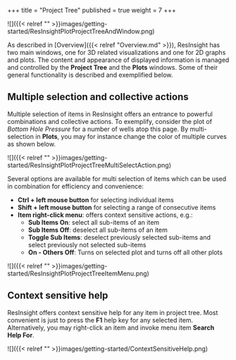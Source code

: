 +++
title = "Project Tree"
published = true
weight = 7
+++

![]({{< relref "" >}}images/getting-started/ResInsightPlotProjectTreeAndWindow.png)

As described in [Overview]({{< relref "Overview.md" >}}), ResInsight has two main windows, one for 3D related visualizations and one for 2D graphs and plots. The content and appearance of displayed information is managed and controlled by the **Project Tree** and the **Plots** windows. Some of their general functionality is described and exemplified below.


## Multiple selection and collective actions
Multiple selection of items in ResInsight offers an entrance to powerful combinations and collective actions. 
To exemplify, consider the plot of *Bottom Hole Pressure* for a number of wells atop this page. By multi-selection in **Plots**, you may for instance change the color of multiple curves as shown below.

![]({{< relref "" >}}images/getting-started/ResInsightPlotProjectTreeMultiSelectAction.png)

Several options are available for multi selection of items which can be used in combination for efficiency and convenience:

- **Ctrl + left mouse button** for selecting individual items
- **Shift + left mouse button** for selecting a range of consecutive items
- **Item right-click menu**: offers context sensitive actions, e.g.:
  - **Sub Items On**: select all sub-items of an item
  - **Sub Items Off**: deselect all sub-items of an item
  - **Toggle Sub Items**: deselect previously selected sub-items and select previously not selected sub-items
  - **On - Others Off**: Turns on selected plot and turns off all other plots

![]({{< relref "" >}}images/getting-started/ResInsightPlotProjectTreeItemMenu.png)

  
## Context sensitive help
ResInsight offers context sensitive help for any item in project tree. Most convenient is just to press the **F1** help key for any selected item. Alternatively, you may right-click an item and invoke menu item **Search Help For**.

![]({{< relref "" >}}images/getting-started/ContextSensitiveHelp.png)

